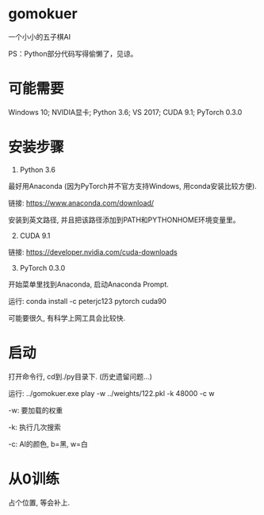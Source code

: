 # gomokuer

一个小小的五子棋AI

PS：Python部分代码写得偷懒了，见谅。


# 可能需要

Windows 10; NVIDIA显卡; Python 3.6; VS 2017; CUDA 9.1; PyTorch 0.3.0


# 安装步骤

1. Python 3.6

最好用Anaconda (因为PyTorch并不官方支持Windows, 用conda安装比较方便).

链接: https://www.anaconda.com/download/

安装到英文路径, 并且把该路径添加到PATH和PYTHONHOME环境变量里。


2. CUDA 9.1

链接: https://developer.nvidia.com/cuda-downloads


3. PyTorch 0.3.0

开始菜单里找到Anaconda, 启动Anaconda Prompt.

运行: conda install -c peterjc123 pytorch cuda90

可能要很久, 有科学上网工具会比较快.


# 启动

打开命令行, cd到./py目录下. (历史遗留问题...)

运行: ../gomokuer.exe play -w ../weights/122.pkl -k 48000 -c w

-w: 要加载的权重

-k: 执行几次搜索

-c: AI的颜色, b=黑, w=白


# 从0训练

占个位置, 等会补上.

